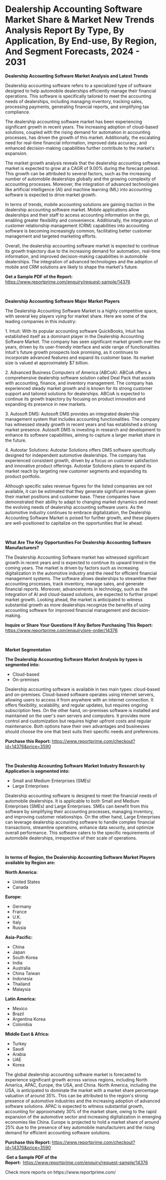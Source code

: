 <p><h1>Dealership Accounting Software Market Share & Market New Trends Analysis Report By Type, By Application, By End-use, By Region, And Segment Forecasts, 2024 - 2031</h1></p><p><strong>Dealership Accounting Software Market Analysis and Latest Trends</strong></p>
<p><p>Dealership accounting software refers to a specialized type of software designed to help automobile dealerships efficiently manage their financial operations. This software is specifically tailored to meet the accounting needs of dealerships, including managing inventory, tracking sales, processing payments, generating financial reports, and simplifying tax compliance.</p><p>The dealership accounting software market has been experiencing significant growth in recent years. The increasing adoption of cloud-based solutions, coupled with the rising demand for automation in accounting processes, has driven the growth of this market. Additionally, the escalating need for real-time financial information, improved data accuracy, and enhanced decision-making capabilities further contribute to the market's expansion.</p><p>The market growth analysis reveals that the dealership accounting software market is expected to grow at a CAGR of 9.00% during the forecast period. This growth can be attributed to several factors, such as the increasing number of automobile dealerships globally and the growing complexity of accounting processes. Moreover, the integration of advanced technologies like artificial intelligence (AI) and machine learning (ML) into accounting software is expected to drive market growth.</p><p>In terms of trends, mobile accounting solutions are gaining traction in the dealership accounting software market. Mobile applications allow dealerships and their staff to access accounting information on the go, enabling greater flexibility and convenience. Additionally, the integration of customer relationship management (CRM) capabilities into accounting software is becoming increasingly common, facilitating better customer management and targeted marketing efforts.</p><p>Overall, the dealership accounting software market is expected to continue its growth trajectory due to the increasing demand for automation, real-time information, and improved decision-making capabilities in automobile dealerships. The integration of advanced technologies and the adoption of mobile and CRM solutions are likely to shape the market's future.</p></p>
<p><strong>Get a Sample PDF of the Report:&nbsp;</strong> <a href="https://www.reportprime.com/enquiry/request-sample/14376">https://www.reportprime.com/enquiry/request-sample/14376</a></p>
<p>&nbsp;</p>
<p><strong>Dealership Accounting Software Major Market Players</strong></p>
<p><p>The Dealership Accounting Software Market is a highly competitive space, with several key players vying for market share. Here are some of the leading companies in this industry:</p><p>1. Intuit: With its popular accounting software QuickBooks, Intuit has established itself as a dominant player in the Dealership Accounting Software Market. The company has seen significant market growth over the years, driven by its user-friendly interface and wide range of functionalities. Intuit's future growth prospects look promising, as it continues to incorporate advanced features and expand its customer base. Its market size is valued at approximately $7 billion.</p><p>2. Advanced Business Computers of America (ABCoA): ABCoA offers a comprehensive dealership software solution called Deal Pack that assists with accounting, finance, and inventory management. The company has experienced steady market growth and is known for its strong customer support and tailored solutions for dealerships. ABCoA is expected to continue its growth trajectory by focusing on product innovation and expanding its presence in new markets.</p><p>3. Autosoft DMS: Autosoft DMS provides an integrated dealership management system that includes accounting functionalities. The company has witnessed steady growth in recent years and has established a strong market presence. Autosoft DMS is investing in research and development to enhance its software capabilities, aiming to capture a larger market share in the future.</p><p>4. Autostar Solutions: Autostar Solutions offers DMS software specifically designed for independent automotive dealerships. The company has experienced consistent growth, driven by a focus on customer satisfaction and innovative product offerings. Autostar Solutions plans to expand its market reach by targeting new customer segments and expanding its product portfolio.</p><p>Although specific sales revenue figures for the listed companies are not available, it can be estimated that they generate significant revenue given their market positions and customer base. These companies have demonstrated their ability to adapt to changing market dynamics and meet the evolving needs of dealership accounting software users. As the automotive industry continues to embrace digitalization, the Dealership Accounting Software Market is poised for further growth, and these players are well-positioned to capitalize on the opportunities that lie ahead.</p></p>
<p>&nbsp;</p>
<p><strong>What Are The Key Opportunities For Dealership Accounting Software Manufacturers?</strong></p>
<p><p>The Dealership Accounting Software market has witnessed significant growth in recent years and is expected to continue its upward trend in the coming years. The market is driven by factors such as increasing digitalization in the automotive industry and the need for efficient financial management systems. The software allows dealerships to streamline their accounting processes, track inventory, manage sales, and generate financial reports. Moreover, advancements in technology, such as the integration of AI and cloud-based solutions, are expected to further propel market growth. Looking ahead, the market is anticipated to witness substantial growth as more dealerships recognize the benefits of using accounting software for improved financial management and decision-making.</p></p>
<p><strong>Inquire or Share Your Questions If Any Before Purchasing This Report:</strong> <a href="https://www.reportprime.com/enquiry/pre-order/14376">https://www.reportprime.com/enquiry/pre-order/14376</a></p>
<p>&nbsp;</p>
<p><strong>Market Segmentation</strong></p>
<p><strong>The Dealership Accounting Software Market Analysis by types is segmented into:</strong></p>
<p><ul><li>Cloud-based</li><li>On-premises</li></ul></p>
<p><p>Dealership accounting software is available in two main types: cloud-based and on-premises. Cloud-based software operates using internet servers, allowing users to access it from anywhere with an internet connection. It offers flexibility, scalability, and regular updates, but requires ongoing subscription fees. On the other hand, on-premises software is installed and maintained on the user's own servers and computers. It provides more control and customization but requires higher upfront costs and regular maintenance. Both options have their own advantages and businesses should choose the one that best suits their specific needs and preferences.</p></p>
<p><strong>Purchase this Report:&nbsp;</strong><a href="https://www.reportprime.com/checkout?id=14376&price=3590">https://www.reportprime.com/checkout?id=14376&price=3590</a></p>
<p>&nbsp;</p>
<p><strong>The Dealership Accounting Software Market Industry Research by Application is segmented into:</strong></p>
<p><ul><li>Small and Medium Enterprises (SMEs)</li><li>Large Enterprises</li></ul></p>
<p><p>Dealership accounting software is designed to meet the financial needs of automobile dealerships. It is applicable to both Small and Medium Enterprises (SMEs) and Large Enterprises. SMEs can benefit from this software by simplifying their accounting processes, managing inventory, and improving customer relationships. On the other hand, Large Enterprises can leverage dealership accounting software to handle complex financial transactions, streamline operations, enhance data security, and optimize overall performance. This software caters to the specific requirements of automobile dealerships, irrespective of their scale of operations.</p></p>
<p>&nbsp;</p>
<p><strong>In terms of Region, the Dealership Accounting Software Market Players available by Region are:</strong></p>
<p>
    <p> <strong> North America: </strong>
        <ul>
            <li>United States</li>
            <li>Canada</li>
        </ul>
        </p> 
    <p> <strong> Europe: </strong>
        <ul>
            <li>Germany</li>
            <li>France</li>
            <li>U.K.</li>
            <li>Italy</li>
            <li>Russia</li>
        </ul>
        </p> 
    <p> <strong> Asia-Pacific: </strong>
        <ul>
            <li>China</li>
            <li>Japan</li>
            <li>South Korea</li>
            <li>India</li>
            <li>Australia</li>
            <li>China Taiwan</li>
            <li>Indonesia</li>
            <li>Thailand</li>
            <li>Malaysia</li>
        </ul>
        </p> 
    <p> <strong> Latin America: </strong>
        <ul>
            <li>Mexico</li>
            <li>Brazil</li>
            <li>Argentina Korea</li>
            <li>Colombia</li>
        </ul>
        </p> 
    <p> <strong> Middle East & Africa: </strong>
        <ul>
            <li>Turkey</li>
            <li>Saudi</li>
            <li>Arabia</li>
            <li>UAE</li>
            <li>Korea</li>
        </ul>
    </p>
    </p>
<p><p>The global dealership accounting software market is forecasted to experience significant growth across various regions, including North America, APAC, Europe, the USA, and China. North America, including the USA, is anticipated to dominate the market with a market share percentage valuation of around 35%. This can be attributed to the region's strong presence of automotive industries and the increasing adoption of advanced software solutions. APAC is expected to witness substantial growth, accounting for approximately 30% of the market share, owing to the rapid expansion of the automotive sector and increasing digitalization in emerging economies like China. Europe is projected to hold a market share of around 25% due to the presence of key automobile manufacturers and the rising demand for efficient accounting software solutions.</p></p>
<p><strong>Purchase this Report: </strong><a href="https://www.reportprime.com/checkout?id=14376&price=3590">https://www.reportprime.com/checkout?id=14376&price=3590</a></p>
<p>&nbsp;<strong>Get a Sample PDF of the Report:&nbsp;&nbsp;</strong><a href="https://www.reportprime.com/enquiry/request-sample/14376">https://www.reportprime.com/enquiry/request-sample/14376</a></p>
<p><strong></strong></p>
<p>Check more reports on https://www.reportprime.com/</p>